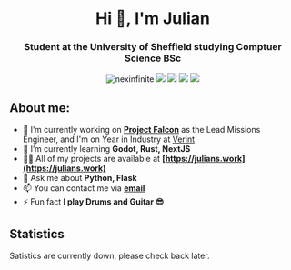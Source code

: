 <h1 align="center">Hi 👋, I'm Julian</h1>
<h3 align="center">Student at the University of Sheffield studying Comptuer Science BSc</h3>

<div align="center"> 
  <img src="https://komarev.com/ghpvc/?username=nexinfinite&label=Profile%20views&color=0e75b6&style=flat-square" alt="nexinfinite" /> 
  <a href="mailto:julianjones663@gmail.com" target="_blank"><img src="https://img.shields.io/badge/Gmail-D14836?style=flat-square&logo=gmail&logoColor=white" /></a>
  <a href="https://www.paypal.me/julianjones663" target="_blank"><img src="https://img.shields.io/badge/PayPal-00457C?style=flat-square&logo=paypal&logoColor=white" /></a>
  <a href="https://www.linkedin.com/in/julian-jones-b5bb66207" target="_blank"><img src="https://img.shields.io/badge/-Connect_with_me-blue?style=flat-square&logo=Linkedin&logoColor=white" /></a>
  <a href="https://www.leetcode.com/nexinfinite" target="_blank"><img src="https://img.shields.io/badge/LeetCode-000000?style=flat-square&logo=LeetCode&logoColor=#d16c06" /></a>
</div>

## About me:
- 🔭 I’m currently working on **[Project Falcon](https://github.com/Avis-Drone-Labs/FGCS/releases/tag/v0.1.4-alpha)** as the Lead Missions Engineer, and I'm on Year in Industry at [Verint](https://verint.com)
- 🌱 I’m currently learning **Godot, Rust, NextJS**
- 👨‍💻 All of my projects are available at **[https://julians.work](https://julians.work)**
- 💬 Ask me about **Python, Flask**
- 📫 You can contact me via **[email](julianjones663+github@gmail.com)**
- ⚡ Fun fact **I play Drums and Guitar 😎**

## Statistics
<div align="center">
  <!-- 
  <img height=200 src="https://github-readme-stats-neon-one-54.vercel.app/api?username=nexinfinite&show_icons=true&locale=en&theme=gruvbox&border_color=363636&rank_icon=github" alt="Github Statistics - Reload if seeing this!" />
  <img height=200 src="https://github-readme-stats-neon-one-54.vercel.app/api/top-langs/?username=nexinfinite&layout=donut&theme=gruvbox&hide=c,cmake,makefile&border_color=363636&rank_icon=github" alt="Github Language Stats - Reload if seeing this!" />
   -->
  <p align="left">Satistics are currently down, please check back later.</p>
</div>

